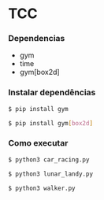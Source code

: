 # TCC

### Dependencias
- gym
- time
- gym[box2d]

### Instalar dependências

```bash
$ pip install gym

$ pip install gym[box2d]
```

### Como executar

```bash
$ python3 car_racing.py

$ python3 lunar_landy.py

$ python3 walker.py
```